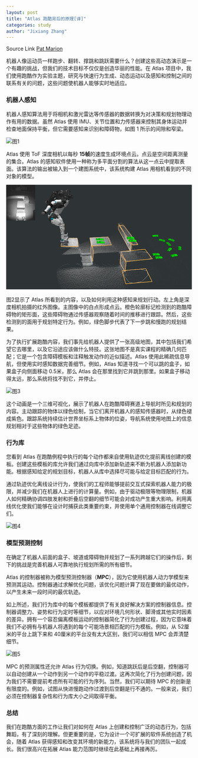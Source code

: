 ```yaml
---
layout: post
title: "Atlas 跑酷背后的原理[译]"
categories: study
author: "Jixiang Zhang"
---
```


Source Link [Pat Marion](https://blog.bostondynamics.com/flipping-the-script-with-atlas)

机器人像运动员一样跑步、翻转、撑跳和跳跃需要什么？创建这些高动态演示是一个有趣的挑战，但我们的技术目标不仅仅是创造华丽的性能。在 Atlas 项目中，我们使用跑酷作为实验主题，研究与快速行为生成、动态运动以及感知和控制之间的联系有关的问题，这些问题使机器人能够实时地适应。

### 机器人感知

机器人感知算法用于将相机和激光雷达等传感器的数据转换为对决策和规划物理动作有用的数据。虽然 Atlas 使用 IMU、关节位置和力传感器来控制其身体运动并检查地面保持平衡，但它需要感知来识别和障碍物，如图 1 所示的间隙和窄梁。

![图1](https://media.giphy.com/media/xEQZZb6HinxHSUtCwl/giphy.gif)

Atlas 使用 ToF 深度相机以每秒 **15帧**的速度生成环境点云。点云是空间距离测量的集合。Atlas 的感知软件使用一种称为多平面分割的算法从这一点云中提取表面。该算法的输出被输入到一个建图系统中，该系统构建 Atlas 用相机看到的不同对象的模型。

![图2](/images/Atlas-step-planner.png)

图2显示了 Atlas 所看到的内容，以及如何利用这种感知来规划行动。左上角是深度相机拍摄的红外图像。主图像中的白点形成点云。橙色轮廓标记检测到的跑酷障碍物的矩形面，这些障碍物通过传感器观察随着时间的推移进行跟踪。然后，这些检测到的面用于规划特定行为。例如，绿色脚步代表了下一步跳和慢跑的规划结果。

为了执行扩展跑酷内容，我们事先给机器人提供了一张高级地图，其中包括我们希望它去哪里，以及它沿途应该做什么特技。这张地图不是真实课程的精确几何匹配；它是一个包含障碍模板和注释触发动作的近似描述。Atlas 使用此稀疏信息导航，但使用实时感知数据完善细节。例如，Atlas 知道寻找一个可以跳的盒子，如果盒子向侧面移动 0.5米，那么 Atlas 会在那里找到它并跳到那里。如果盒子移动得太远，那么系统将找不到它，并停止。

![图3](https://media.giphy.com/media/A9PRg6BTMwE4ozhTsJ/giphy.gif)

这个动画是一个三维可视化，展示了机器人在跑酷障碍赛道上导航时所见和规划的内容。主动跟踪的物体以绿色绘制，当它们离开机器人的感知传感器时，从绿色褪成紫色。跟踪系统持续估计世界坐标系上物体的位姿，导航系统使用地图上的信息规划相对于这些物体的绿色足迹。

### 行为库

您看到 Atlas 在跑酷例程中执行的每个动作都来自使用轨迹优化提前离线创建的模板。创建这些模板的库允许我们通过向库中添加新轨迹来不断为机器人添加新功能。根据感知给定的规划目标，机器人从库中选择尽可能与给定目标匹配的行为。

通过轨迹优化离线设计行为，使我们的工程师能够提前交互式探索机器人能力的极限，并减少我们在机器人上进行的计算量。例如，由于驱动极限等物理限制，机器人如何精确协调四肢发射和折叠后空翻的细节可能会对成功产生重大影响。利用离线优化使我们能够在设计时捕获此类重要约束，并使用单个通用控制器在线调整它们。

![图4](https://media.giphy.com/media/DxMtCjooC3gfk3LWKu/giphy-downsized-large.gif)

### 模型预测控制

在确定了机器人前面的盒子、坡道或障碍物并规划了一系列跨越它们的操作后，剩下的挑战是完善机器人可靠地执行规划所需的所有细节。

Atlas 的控制器被称为模型预测控制器（**MPC**），因为它使用机器人动力学模型来预测其运动。控制器通过求解优化问题，该优化问题计算了现在要做的最优动作，以产生未来一段时间的最优轨迹。

如上所述，我们行为库中的每个模板都提供了有关良好解决方案的控制器信息。控制器调整力、姿势和行为定时等细节，以应对环境几何形状、脚滑或其他实时因素的差异。拥有一个容忍偏离模板运动的控制器简化了行为创建过程，因为它意味着我们不必拥有与机器人将遇到的每个可能场景相匹配的行为模板。例如，从 52厘米的平台上跳下来和 40厘米的平台没有太大区别，我们可以相信 MPC 会弄清楚细节。

![图5](https://media.giphy.com/media/QewVfKOSnKyVVi4MAf/giphy.gif)

MPC 的预测属性还允许 Atlas 行为切换。例如，知道跳跃后是后空翻，控制器可以自动创建从一个动作到另一个动作的平稳过渡。这再次简化了行为创建问题，因为我们不需要提前考虑所有可能的行为序列。当然，我们可以期待 MPC 的创新是有限度的。例如，试图从快进慢跑动作过渡到后空翻是行不通的。一般来说，我们必须在控制器复杂性和行为库大小之间取得平衡。

### 总结

我们在跑酷方面的工作让我们对如何在 Atlas 上创建和控制广泛的动态行为，包括舞蹈，有了深刻的理解。但更重要的是，它为设计一个可扩展的软件系统创造了机会，随着 Atlas 获得感知和改变其环境的新能力，该系统将与我们的团队一起成长。我们很高兴在拓展 Atlas 能力范围时继续在此基础上再接再厉。
